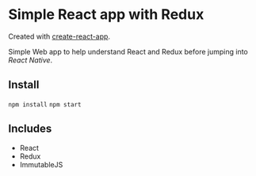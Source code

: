 # Simple React app with Redux

Created with [create-react-app](https://github.com/facebookincubator/create-react-app/).

Simple Web app to help understand React and Redux before jumping into *React Native*.


## Install
`npm install`
`npm start`

## Includes
* React
* Redux
* ImmutableJS

